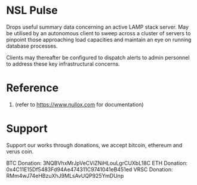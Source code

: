 NSL Pulse
=========

Drops useful summary data concerning an active LAMP stack server. May be
utilised by an autonomous client to sweep across a cluster of servers to
pinpoint those approaching load capacities and maintain an eye on running
database processes.

Clients may thereafter be configured to dispatch alerts to admin personnel
to address these key infrastructural concerns.

Reference
=========
1. (refer to https://www.nullox.com for documentation)

Support
=======

Support our works through donations, we accept bitcoin, ethereum and verus coin.

BTC Donation: 3NQBVhxMrJpVeCViZNiHLouLgrCUXbL18C
ETH Donation: 0x4C11E15Df5483Fd94Ae474311C9741041eB451ed
VRSC Donation: RMm4wJ74eHBzuXhJ9MLsAvUQP925YmDUnp

